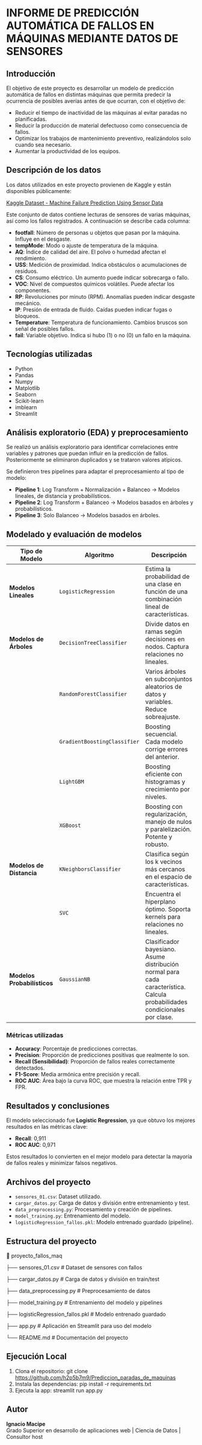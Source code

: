 # INFORME DE PREDICCIÓN AUTOMÁTICA DE FALLOS EN MÁQUINAS MEDIANTE DATOS DE SENSORES

## Introducción

El objetivo de este proyecto es desarrollar un modelo de predicción automática de fallos en distintas máquinas que permita predecir la ocurrencia de posibles averías antes de que ocurran, con el objetivo de:

- Reducir el tiempo de inactividad de las máquinas al evitar paradas no planificadas.
- Reducir la producción de material defectuoso como consecuencia de fallos.
- Optimizar los trabajos de mantenimiento preventivo, realizándolos solo cuando sea necesario.
- Aumentar la productividad de los equipos.

## Descripción de los datos

Los datos utilizados en este proyecto provienen de Kaggle y están disponibles públicamente:

[Kaggle Dataset - Machine Failure Prediction Using Sensor Data](https://www.kaggle.com/datasets/umerrtx/machine-failure-prediction-using-sensor-data/data)

Este conjunto de datos contiene lecturas de sensores de varias máquinas, así como los fallos registrados. A continuación se describe cada columna:

- **footfall**: Número de personas u objetos que pasan por la máquina. Influye en el desgaste.
- **tempMode**: Modo o ajuste de temperatura de la máquina.
- **AQ**: Índice de calidad del aire. El polvo o humedad afectan el rendimiento.
- **USS**: Medición de proximidad. Indica obstáculos o acumulaciones de residuos.
- **CS**: Consumo eléctrico. Un aumento puede indicar sobrecarga o fallo.
- **VOC**: Nivel de compuestos químicos volátiles. Puede afectar los componentes.
- **RP**: Revoluciones por minuto (RPM). Anomalías pueden indicar desgaste mecánico.
- **IP**: Presión de entrada de fluido. Caídas pueden indicar fugas o bloqueos.
- **Temperature**: Temperatura de funcionamiento. Cambios bruscos son señal de posibles fallos.
- **fail**: Variable objetivo. Indica si hubo (1) o no (0) un fallo en la máquina.

## Tecnologías utilizadas

- Python  
- Pandas  
- Numpy  
- Matplotlib  
- Seaborn  
- Scikit-learn  
- imblearn  
- Streamlit  

## Análisis exploratorio (EDA) y preprocesamiento

Se realizó un análisis exploratorio para identificar correlaciones entre variables y patrones que puedan influir en la predicción de fallos. Posteriormente se eliminaron duplicados y se trataron valores atípicos.

Se definieron tres pipelines para adaptar el preprocesamiento al tipo de modelo:

- **Pipeline 1**: Log Transform + Normalización + Balanceo → Modelos lineales, de distancia y probabilísticos.
- **Pipeline 2**: Log Transform + Balanceo → Modelos basados en árboles y probabilísticos.
- **Pipeline 3**: Solo Balanceo → Modelos basados en árboles.

## Modelado y evaluación de modelos

| Tipo de Modelo            | Algoritmo                  | Descripción                                                                                                                                   |
|---------------------------|----------------------------|-----------------------------------------------------------------------------------------------------------------------------------------------|
| **Modelos Lineales**      | `LogisticRegression`       | Estima la probabilidad de una clase en función de una combinación lineal de características.                                                  |
| **Modelos de Árboles**    | `DecisionTreeClassifier`   | Divide datos en ramas según decisiones en nodos. Captura relaciones no lineales.                                                              |
|                           | `RandomForestClassifier`   | Varios árboles en subconjuntos aleatorios de datos y variables. Reduce sobreajuste.                                                           |
|                           | `GradientBoostingClassifier`| Boosting secuencial. Cada modelo corrige errores del anterior.                                                                                |
|                           | `LightGBM`                 | Boosting eficiente con histogramas y crecimiento por niveles.                                                                                 |
|                           | `XGBoost`                  | Boosting con regularización, manejo de nulos y paralelización. Potente y robusto.                                                             |
| **Modelos de Distancia**  | `KNeighborsClassifier`     | Clasifica según los k vecinos más cercanos en el espacio de características.                                                                  |
|                           | `SVC`                      | Encuentra el hiperplano óptimo. Soporta kernels para relaciones no lineales.                                                                  |
| **Modelos Probabilísticos**| `GaussianNB`             | Clasificador bayesiano. Asume distribución normal para cada característica. Calcula probabilidades condicionales por clase.                  |

### Métricas utilizadas

- **Accuracy**: Porcentaje de predicciones correctas.  
- **Precision**: Proporción de predicciones positivas que realmente lo son.  
- **Recall (Sensibilidad)**: Proporción de fallos reales correctamente detectados.  
- **F1-Score**: Media armónica entre precisión y recall.  
- **ROC AUC**: Área bajo la curva ROC, que muestra la relación entre TPR y FPR.

## Resultados y conclusiones

El modelo seleccionado fue **Logistic Regression**, ya que obtuvo los mejores resultados en las métricas clave:

- **Recall**: 0,911  
- **ROC AUC**: 0,971  

Estos resultados lo convierten en el mejor modelo para detectar la mayoría de fallos reales y minimizar falsos negativos.

## Archivos del proyecto

- `sensores_01.csv`: Dataset utilizado.  
- `cargar_datos.py`: Carga de datos y división entre entrenamiento y test.  
- `data_preprocessing.py`: Procesamiento y creación de pipelines.  
- `model_training.py`: Entrenamiento del modelo.  
- `logisticRegression_fallos.pkl`: Modelo entrenado guardado (pipeline).  

## Estructura del proyecto
📁 proyecto_fallos_maq

├── sensores_01.csv # Dataset de sensores con fallos

├── cargar_datos.py # Carga de datos y división en train/test

├── data_preprocessing.py # Preprocesamiento de datos 

├── model_training.py # Entrenamiento del modelo y pipelines

├── logisticRegression_fallos.pkl # Modelo entrenado guardado

├── app.py # Aplicación en Streamlit para uso del modelo

└── README.md # Documentación del proyecto

## Ejecución Local
1. Clona el repositorio:
git clone https://github.com/h2p5b7m9/Prediccion_paradas_de_maquinas
2. Instala las dependencias:
pip install -r requirements.txt
3. Ejecuta la app:
streamlit run app.py

## Autor

**Ignacio Macipe**  
Grado Superior en desarrollo de aplicaciones web | Ciencia de Datos | Consultor host